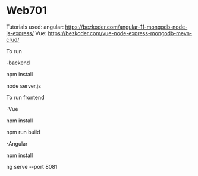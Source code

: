 # Web701
Tutorials used: 
angular: https://bezkoder.com/angular-11-mongodb-node-js-express/
Vue: https://bezkoder.com/vue-node-express-mongodb-mevn-crud/

To run 

-backend

npm install

node server.js

To run frontend

-Vue

npm install

npm run build

-Angular

npm install

ng serve --port 8081
